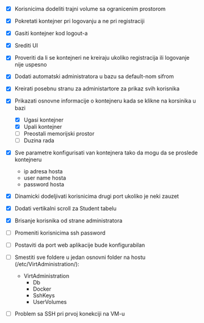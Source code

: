 - [x] Korisnicima dodeliti trajni volume sa ogranicenim prostorom
- [x] Pokretati kontejner pri logovanju a ne pri registraciji
- [x] Gasiti kontejner kod logout-a
- [x] Srediti UI
- [x] Proveriti da li se kontejneri ne kreiraju ukoliko registracija ili logovanje nije uspesno
- [x] Dodati automatski administratora u bazu sa default-nom sifrom
- [x] Kreirati posebnu stranu za administartore za prikaz svih korisnika
- [x] Prikazati osnovne informacije o kontejneru kada se klikne na korsinika u bazi
	- [x] Ugasi kontejner
	- [x] Upali kontejner
	- [ ] Preostali memorijski prostor
	- [ ] Duzina rada
- [x] Sve parametre konfigurisati van kontejnera tako da mogu da se proslede kontejneru
	- ip adresa hosta
	- user name hosta
	- password hosta
- [x] Dinamicki dodeljivati korisnicima drugi port ukoliko je neki zauzet
- [x] Dodati vertikalni scroll za Student tabelu
- [x] Brisanje korisnika od strane administratora


- [ ] Promeniti korisnicima ssh password
- [ ] Postaviti da port web aplikacije bude konfigurabilan
- [ ] Smestiti sve foldere u jedan osnovni folder na hostu (/etc/VirtAdministration/):
	- VirtAdministration
		- Db
		- Docker
		- SshKeys
		- UserVolumes
- [ ] Problem sa SSH pri prvoj konekciji na VM-u

